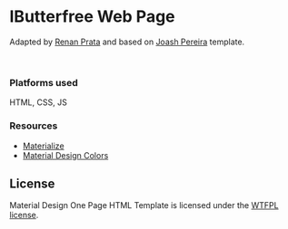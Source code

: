 <h1>IButterfree Web Page</h1>
<p>Adapted by <a class="white-text" href="http://github.com/rprata">Renan Prata</a> and based on <a class="white-text" href="http://joashpereira.com">Joash Pereira</a> template.</p>
<br/>
<h3>Platforms used</h3>
HTML, CSS, JS

<h3>Resources</h3>
<ul>
    <li><a href="http://materializecss.com/">Materialize</a></li>
    <li><a href="http://www.materialpalette.com/">Material Design Colors</a></li>
</ul>

<h2>License</h2>
Material Design One Page HTML Template is licensed under the <a href="http://sam.zoy.org/wtfpl/">WTFPL license</a>.
